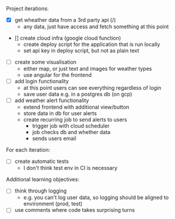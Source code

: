 Project iterations:
- [x] get wheather data from a 3rd party api (/)
    - any data, just have access and fetch something at this point
- [] create cloud infra (google cloud function)
    - create deploy script for the application that is run locally
    - set api key in deploy script, but not as plain text
- [ ] create some visualisation
    - either map, or just text and images for weather types
    - use angular for the frontend
- [ ] add login functionality
    - at this point users can see everything regardless of login
    - save user data e.g. in a postgres db (on gcp)
- [ ] add weather alert functionality
    - extend frontend with additional view/button
    - store data in db for user alerts
    - create recurring job to send alerts to users
        - trigger job with cloud scheduler
        - job checks db and whether data
        - sends users email

For each iteration:
- [ ] create automatic tests
    - I don't think test env in CI is necessary

Additional learning objectives:
- [ ] think through logging
    - e.g. you can't log user data, so logging should be aligned to environment (prod, test)
- [ ] use comments where code takes surprising turns